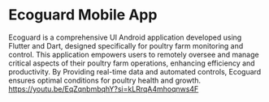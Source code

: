  # Ecoguard Mobile App
Ecoguard is a comprehensive UI Android application developed using Flutter and Dart, designed specifically for poultry farm monitoring and control. This application empowers users to remotely oversee and manage critical aspects of their poultry farm operations, enhancing efficiency and productivity. By Providing real-time data and automated controls, Ecoguard ensures optimal conditions for poultry health and growth.
 https://youtu.be/EqZqnbmbqhY?si=kLRrqA4mhoqnws4F
